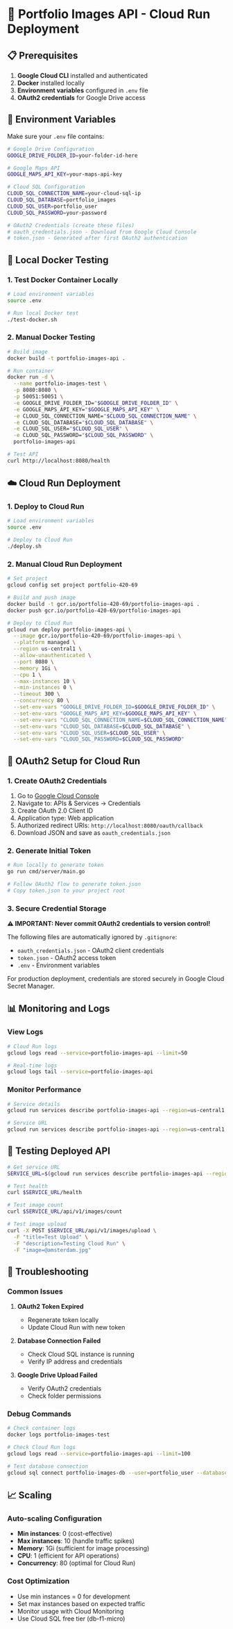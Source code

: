 # 🚀 Portfolio Images API - Cloud Run Deployment

## 📋 Prerequisites

1. **Google Cloud CLI** installed and authenticated
2. **Docker** installed locally
3. **Environment variables** configured in `.env` file
4. **OAuth2 credentials** for Google Drive access

## 🔧 Environment Variables

Make sure your `.env` file contains:

```bash
# Google Drive Configuration
GOOGLE_DRIVE_FOLDER_ID=your-folder-id-here

# Google Maps API
GOOGLE_MAPS_API_KEY=your-maps-api-key

# Cloud SQL Configuration
CLOUD_SQL_CONNECTION_NAME=your-cloud-sql-ip
CLOUD_SQL_DATABASE=portfolio_images
CLOUD_SQL_USER=portfolio_user
CLOUD_SQL_PASSWORD=your-password

# OAuth2 Credentials (create these files)
# oauth_credentials.json - Download from Google Cloud Console
# token.json - Generated after first OAuth2 authentication
```

## 🐳 Local Docker Testing

### 1. Test Docker Container Locally

```bash
# Load environment variables
source .env

# Run local Docker test
./test-docker.sh
```

### 2. Manual Docker Testing

```bash
# Build image
docker build -t portfolio-images-api .

# Run container
docker run -d \
  --name portfolio-images-test \
  -p 8080:8080 \
  -p 50051:50051 \
  -e GOOGLE_DRIVE_FOLDER_ID="$GOOGLE_DRIVE_FOLDER_ID" \
  -e GOOGLE_MAPS_API_KEY="$GOOGLE_MAPS_API_KEY" \
  -e CLOUD_SQL_CONNECTION_NAME="$CLOUD_SQL_CONNECTION_NAME" \
  -e CLOUD_SQL_DATABASE="$CLOUD_SQL_DATABASE" \
  -e CLOUD_SQL_USER="$CLOUD_SQL_USER" \
  -e CLOUD_SQL_PASSWORD="$CLOUD_SQL_PASSWORD" \
  portfolio-images-api

# Test API
curl http://localhost:8080/health
```

## ☁️ Cloud Run Deployment

### 1. Deploy to Cloud Run

```bash
# Load environment variables
source .env

# Deploy to Cloud Run
./deploy.sh
```

### 2. Manual Cloud Run Deployment

```bash
# Set project
gcloud config set project portfolio-420-69

# Build and push image
docker build -t gcr.io/portfolio-420-69/portfolio-images-api .
docker push gcr.io/portfolio-420-69/portfolio-images-api

# Deploy to Cloud Run
gcloud run deploy portfolio-images-api \
  --image gcr.io/portfolio-420-69/portfolio-images-api \
  --platform managed \
  --region us-central1 \
  --allow-unauthenticated \
  --port 8080 \
  --memory 1Gi \
  --cpu 1 \
  --max-instances 10 \
  --min-instances 0 \
  --timeout 300 \
  --concurrency 80 \
  --set-env-vars "GOOGLE_DRIVE_FOLDER_ID=$GOOGLE_DRIVE_FOLDER_ID" \
  --set-env-vars "GOOGLE_MAPS_API_KEY=$GOOGLE_MAPS_API_KEY" \
  --set-env-vars "CLOUD_SQL_CONNECTION_NAME=$CLOUD_SQL_CONNECTION_NAME" \
  --set-env-vars "CLOUD_SQL_DATABASE=$CLOUD_SQL_DATABASE" \
  --set-env-vars "CLOUD_SQL_USER=$CLOUD_SQL_USER" \
  --set-env-vars "CLOUD_SQL_PASSWORD=$CLOUD_SQL_PASSWORD"
```

## 🔐 OAuth2 Setup for Cloud Run

### 1. Create OAuth2 Credentials

1. Go to [Google Cloud Console](https://console.cloud.google.com)
2. Navigate to: APIs & Services → Credentials
3. Create OAuth 2.0 Client ID
4. Application type: Web application
5. Authorized redirect URIs: `http://localhost:8080/oauth/callback`
6. Download JSON and save as `oauth_credentials.json`

### 2. Generate Initial Token

```bash
# Run locally to generate token
go run cmd/server/main.go

# Follow OAuth2 flow to generate token.json
# Copy token.json to your project root
```

### 3. Secure Credential Storage

**⚠️ IMPORTANT: Never commit OAuth2 credentials to version control!**

The following files are automatically ignored by `.gitignore`:
- `oauth_credentials.json` - OAuth2 client credentials
- `token.json` - OAuth2 access token
- `.env` - Environment variables

For production deployment, credentials are stored securely in Google Cloud Secret Manager.

## 📊 Monitoring and Logs

### View Logs

```bash
# Cloud Run logs
gcloud logs read --service=portfolio-images-api --limit=50

# Real-time logs
gcloud logs tail --service=portfolio-images-api
```

### Monitor Performance

```bash
# Service details
gcloud run services describe portfolio-images-api --region=us-central1

# Service URL
gcloud run services describe portfolio-images-api --region=us-central1 --format='value(status.url)'
```

## 🧪 Testing Deployed API

```bash
# Get service URL
SERVICE_URL=$(gcloud run services describe portfolio-images-api --region=us-central1 --format='value(status.url)')

# Test health
curl $SERVICE_URL/health

# Test image count
curl $SERVICE_URL/api/v1/images/count

# Test image upload
curl -X POST $SERVICE_URL/api/v1/images/upload \
  -F "title=Test Upload" \
  -F "description=Testing Cloud Run" \
  -F "image=@amsterdam.jpg"
```

## 🔧 Troubleshooting

### Common Issues

1. **OAuth2 Token Expired**
   - Regenerate token locally
   - Update Cloud Run with new token

2. **Database Connection Failed**
   - Check Cloud SQL instance is running
   - Verify IP address and credentials

3. **Google Drive Upload Failed**
   - Verify OAuth2 credentials
   - Check folder permissions

### Debug Commands

```bash
# Check container logs
docker logs portfolio-images-test

# Check Cloud Run logs
gcloud logs read --service=portfolio-images-api --limit=100

# Test database connection
gcloud sql connect portfolio-images-db --user=portfolio_user --database=portfolio_images
```

## 📈 Scaling

### Auto-scaling Configuration

- **Min instances**: 0 (cost-effective)
- **Max instances**: 10 (handle traffic spikes)
- **Memory**: 1Gi (sufficient for image processing)
- **CPU**: 1 (efficient for API operations)
- **Concurrency**: 80 (optimal for Cloud Run)

### Cost Optimization

- Use min instances = 0 for development
- Set max instances based on expected traffic
- Monitor usage with Cloud Monitoring
- Use Cloud SQL free tier (db-f1-micro)
